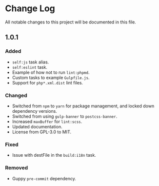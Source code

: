 # Change Log
All notable changes to this project will be documented in this file.

## 1.0.1
### Added
- `self:js` task alias.
- `self:eslint` task.
- Example of how not to run `lint:phpmd`.
- Custom tasks to example `Gulpfile.js`.
- Support for `php*.xml.dist` lint files.
### Changed
- Switched from `npm` to `yarn` for package management, and locked down dependency versions.
- Switched from using `gulp-banner` to `postcss-banner`.
- Increased `maxBuffer` for `lint:scss`.
- Updated documentation.
- License from GPL-3.0 to MIT.
### Fixed
- Issue with destFile in the `build:i18n` task.
### Removed
- Guppy `pre-commit` dependency.
